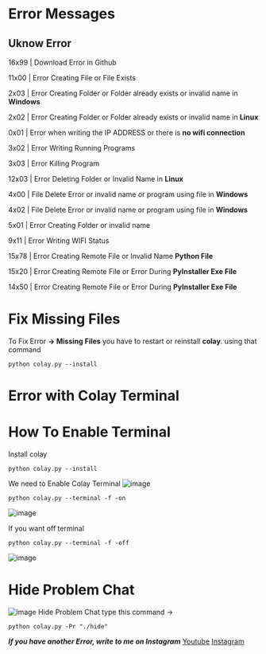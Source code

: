 # Error Messages

## Uknow Error


16x99    | Download Error in Github

11x00    | Error Creating File or File Exists

2x03     | Error Creating Folder or Folder already exists or invalid name in **Windows**

2x02     | Error Creating Folder or Folder already exists or invalid name in **Linux**

0x01     | Error when writing the IP ADDRESS or there is **no wifi connection**

3x02     | Error Writing Running Programs

3x03     | Error Killing Program

12x03    | Error Deleting Folder or Invalid Name in **Linux**

4x00     | File Delete Error or invalid name or program using file in **Windows**

4x02     | File Delete Error or invalid name or program using file in **Windows**

5x01     | Error Creating Folder or invalid name

9x11     | Error Writing WIFI Status

15x78    | Error Creating Remote File or Invalid Name **Python File**

15x20    | Error Creating Remote File or Error During **PyInstaller Exe File**

14x50    | Error Creating Remote File or Error During **PyInstaller Exe File**




# Fix Missing Files
To Fix Error **-> Missing Files** you have to restart or reinstall **colay**. using that command 
                                                                                                
```
python colay.py --install
 ```

# Error with Colay Terminal

# How To Enable Terminal

Install colay
```
python colay.py --install
 ```
We need to Enable Colay Terminal
![image](https://github.com/DaM201/Colay-Error-Messages/assets/68821652/24f93685-7eeb-4ef2-bdf8-43975f870e39)

```
python colay.py --terminal -f -on
 ```
![image](https://github.com/DaM201/Colay-Error-Messages/assets/68821652/937f78e3-c65b-4085-8fe3-45f4ff4df67e)

If you want off terminal
```
python colay.py --terminal -f -off
 ```
![image](https://github.com/DaM201/Colay-Error-Messages/assets/68821652/cc8fcc24-3869-4df3-8ac1-7055d1f94a06)

# Hide Problem Chat
![image](https://github.com/DaM201/Colay-Error-Messages/assets/68821652/06fc04c8-3cbd-47c9-aa0e-2c02c335237b)
Hide Problem Chat type this command ->
```
python colay.py -Pr "./hide"
 ```
***If you have another Error, write to me on Instagram***
[Youtube](https://www.youtube.com/channel/UC8Ao1YisJbPGCNG73EhtDCw)
[Instagram](https://www.instagram.com/hnc_conporation/)
